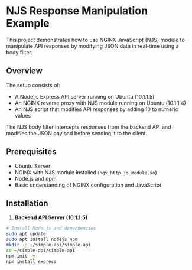 # NJS Response Manipulation Example

This project demonstrates how to use NGINX JavaScript (NJS) module to manipulate API responses by modifying JSON data in real-time using a body filter.

## Overview

The setup consists of:
- A Node.js Express API server running on Ubuntu (10.1.1.5)
- An NGINX reverse proxy with NJS module running on Ubuntu (10.1.1.4)
- An NJS script that modifies API responses by adding 10 to numeric values

The NJS body filter intercepts responses from the backend API and modifies the JSON payload before sending it to the client.

## Prerequisites

- Ubuntu Server
- NGINX with NJS module installed (`ngx_http_js_module.so`)
- Node.js and npm
- Basic understanding of NGINX configuration and JavaScript

## Installation

1. **Backend API Server (10.1.1.5)**
```bash
# Install Node.js and dependencies
sudo apt update
sudo apt install nodejs npm
mkdir -p ~/simple-api/simple-api
cd ~/simple-api/simple-api
npm init -y
npm install express
